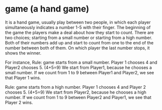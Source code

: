 # game (a hand game)
It is a hand game, usually play between two people, in which each player simultaneously indicates a number 1-5 with their finger. The beginning of the game the players make a deal about how they start to count. There are two choices; starting from a small number or starting from a high number. Both of their numbers add up and start to count from one to the end of the number between both of them. On which player the last number stops, it shows the winner.

For instance,
Rule: game starts from a small number.
Player 1 chooses 4 and Player2 chooses 5. (4+5=9) We start from Player1, because he chooses a small number. If we count from 1 to 9 between Player1 and Player2, we see that Player 1 wins.

Rule: game starts from a high number.
Player 1 chooses 4 and Player 2 chooses 5. (4+5=9) We start from Player2, because he chooses a high number. If we count from 1 to 9 between Player2 and Player1, we see that Player 2 wins.

